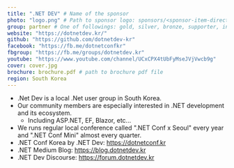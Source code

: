 ```yaml
---
title: ".NET DEV" # Name of the sponsor
photo: "logo.png" # Path to sponsor logo: sponsors/<sponsor-item-directory>/logo.png
group: partner # One of followings: gold, silver, bronze, supporter, infra, record, videoi18n, swag, partner
website: "https://dotnetdev.kr/"
github: "https://github.com/dotnetdev-kr"
facebook: "https://fb.me/dotnetconfkr"
fbgroup: "https://fb.me/groups/dotnetdev.kr"
youtube: "https://www.youtube.com/channel/UCxCPX4tUbFyMseJVjVwcb9g"
cover: cover.jpg
brochure: brochure.pdf # path to brochure pdf file
region: South Korea
---
```


- .Net Dev is a local .Net user group in South Korea.
- Our community members are especially interested in .NET development and its ecosystem.
  - Including ASP.NET, EF, Blazor, etc...
- We runs regular local conference called ".NET Conf x Seoul" every year and ".NET Conf Mini" almost every quarter.
- .NET Conf Korea by .NET Dev: https://dotnetconf.kr
- .NET Medium Blog: https://blog.dotnetdev.kr
- .NET Dev Discourse: https://forum.dotnetdev.kr